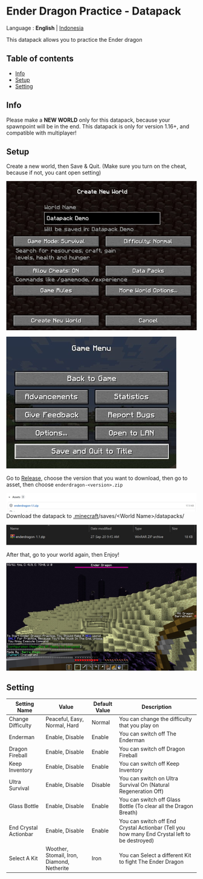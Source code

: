 # Ender Dragon Practice - Datapack

Language : **English** | [Indonesia](README-id.md "Indonesia")

This datapack allows you to practice the Ender dragon

## Table of contents

-   [Info](#info)
-   [Setup](#setup)
-   [Setting](#Setting)

## Info

Please make a **NEW WORLD** only for this datapack, because your spawnpoint will be in the end. This datapack is only for version 1.16+, and compatible with multiplayer!

## Setup

Create a new world, then Save & Quit. (Make sure you turn on the cheat, because if not, you cant open setting)

![Create New World](image/createNewWorld.jpg)

![Save & Quit](image/saveAndQuit.jpg)

Go to [Release](https://github.com/barraIhsan/enderdragon/releases/ "Go to Release"), choose the version that you want to download, then go to asset, then choose `enderdragon-<version>.zip`

![Asset Download File](image/assetDownload.jpg)
Download the datapack to [.minecraft](https://minecraft.gamepedia.com/.minecraft "Locate your .minecraft folder")/saves/\<World Name>\/datapacks/

![Datapack Installed](image/datapackInstalled.jpg)

After that, go to your world again, then Enjoy!

![Play Screen](image/playScreen.jpg)

## Setting

| Setting Name          | Value                                      | Default Value | Description                                                                                   |
| --------------------- | ------------------------------------------ | ------------- | --------------------------------------------------------------------------------------------- |
| Change Difficulty     | Peaceful, Easy, Normal, Hard               | Normal        | You can change the difficulty that you play on                                                |
| Enderman              | Enable, Disable                            | Enable        | You can switch off The Enderman                                                               |
| Dragon Fireball       | Enable, Disable                            | Enable        | You can switch off Dragon Fireball                                                            |
| Keep Inventory        | Enable, Disable                            | Enable        | You can switch off Keep Inventory                                                             |
| Ultra Survival        | Enable, Disable                            | Disable       | You can switch on Ultra Survival On (Natural Regeneration Off)                                |
| Glass Bottle          | Enable, Disable                            | Enable        | You can switch off Glass Bottle (To clear all the Dragon Breath)                              |
| End Crystal Actionbar | Enable, Disable                            | Enable        | You can switch off End Crystal Actionbar (Tell you how many End Crystal left to be destroyed) |
| Select A Kit          | Woother, Stomail, Iron, Diamond, Netherite | Iron          | You can Select a different Kit to fight The Ender Dragon                                      |
